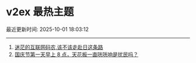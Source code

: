 # v2ex 最热主题

最近更新时间: 2025-10-01 18:03:12

--- 
1. [迷茫的互联网码农,该不该走赴日这条路](https://www.v2ex.com/t/1162986) 
2. [国庆节第一天早上 8 点，天花板一直咣咣响是扰民吗？](https://www.v2ex.com/t/1163000) 
